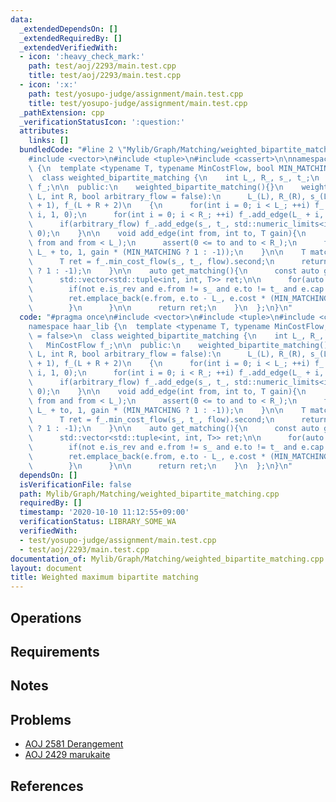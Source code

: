 ```yaml
---
data:
  _extendedDependsOn: []
  _extendedRequiredBy: []
  _extendedVerifiedWith:
  - icon: ':heavy_check_mark:'
    path: test/aoj/2293/main.test.cpp
    title: test/aoj/2293/main.test.cpp
  - icon: ':x:'
    path: test/yosupo-judge/assignment/main.test.cpp
    title: test/yosupo-judge/assignment/main.test.cpp
  _pathExtension: cpp
  _verificationStatusIcon: ':question:'
  attributes:
    links: []
  bundledCode: "#line 2 \"Mylib/Graph/Matching/weighted_bipartite_matching.cpp\"\n\
    #include <vector>\n#include <tuple>\n#include <cassert>\n\nnamespace haar_lib\
    \ {\n  template <typename T, typename MinCostFlow, bool MIN_MATCHING = false>\n\
    \  class weighted_bipartite_matching {\n    int L_, R_, s_, t_;\n    MinCostFlow\
    \ f_;\n\n  public:\n    weighted_bipartite_matching(){}\n    weighted_bipartite_matching(int\
    \ L, int R, bool arbitrary_flow = false):\n      L_(L), R_(R), s_(L + R), t_(s_\
    \ + 1), f_(L + R + 2)\n    {\n      for(int i = 0; i < L_; ++i) f_.add_edge(s_,\
    \ i, 1, 0);\n      for(int i = 0; i < R_; ++i) f_.add_edge(L_ + i, t_, 1, 0);\n\
    \      if(arbitrary_flow) f_.add_edge(s_, t_, std::numeric_limits<int>::max(),\
    \ 0);\n    }\n\n    void add_edge(int from, int to, T gain){\n      assert(0 <=\
    \ from and from < L_);\n      assert(0 <= to and to < R_);\n      f_.add_edge(from,\
    \ L_ + to, 1, gain * (MIN_MATCHING ? 1 : -1));\n    }\n\n    T match(int flow){\n\
    \      T ret = f_.min_cost_flow(s_, t_, flow).second;\n      return ret * (MIN_MATCHING\
    \ ? 1 : -1);\n    }\n\n    auto get_matching(){\n      const auto g = f_.edges();\n\
    \      std::vector<std::tuple<int, int, T>> ret;\n\n      for(auto &e : g){\n\
    \        if(not e.is_rev and e.from != s_ and e.to != t_ and e.cap == 0){\n  \
    \        ret.emplace_back(e.from, e.to - L_, e.cost * (MIN_MATCHING ? 1 : -1));\n\
    \        }\n      }\n\n      return ret;\n    }\n  };\n}\n"
  code: "#pragma once\n#include <vector>\n#include <tuple>\n#include <cassert>\n\n\
    namespace haar_lib {\n  template <typename T, typename MinCostFlow, bool MIN_MATCHING\
    \ = false>\n  class weighted_bipartite_matching {\n    int L_, R_, s_, t_;\n \
    \   MinCostFlow f_;\n\n  public:\n    weighted_bipartite_matching(){}\n    weighted_bipartite_matching(int\
    \ L, int R, bool arbitrary_flow = false):\n      L_(L), R_(R), s_(L + R), t_(s_\
    \ + 1), f_(L + R + 2)\n    {\n      for(int i = 0; i < L_; ++i) f_.add_edge(s_,\
    \ i, 1, 0);\n      for(int i = 0; i < R_; ++i) f_.add_edge(L_ + i, t_, 1, 0);\n\
    \      if(arbitrary_flow) f_.add_edge(s_, t_, std::numeric_limits<int>::max(),\
    \ 0);\n    }\n\n    void add_edge(int from, int to, T gain){\n      assert(0 <=\
    \ from and from < L_);\n      assert(0 <= to and to < R_);\n      f_.add_edge(from,\
    \ L_ + to, 1, gain * (MIN_MATCHING ? 1 : -1));\n    }\n\n    T match(int flow){\n\
    \      T ret = f_.min_cost_flow(s_, t_, flow).second;\n      return ret * (MIN_MATCHING\
    \ ? 1 : -1);\n    }\n\n    auto get_matching(){\n      const auto g = f_.edges();\n\
    \      std::vector<std::tuple<int, int, T>> ret;\n\n      for(auto &e : g){\n\
    \        if(not e.is_rev and e.from != s_ and e.to != t_ and e.cap == 0){\n  \
    \        ret.emplace_back(e.from, e.to - L_, e.cost * (MIN_MATCHING ? 1 : -1));\n\
    \        }\n      }\n\n      return ret;\n    }\n  };\n}\n"
  dependsOn: []
  isVerificationFile: false
  path: Mylib/Graph/Matching/weighted_bipartite_matching.cpp
  requiredBy: []
  timestamp: '2020-10-10 11:12:55+09:00'
  verificationStatus: LIBRARY_SOME_WA
  verifiedWith:
  - test/yosupo-judge/assignment/main.test.cpp
  - test/aoj/2293/main.test.cpp
documentation_of: Mylib/Graph/Matching/weighted_bipartite_matching.cpp
layout: document
title: Weighted maximum bipartite matching
---
```


## Operations

## Requirements

## Notes

## Problems

- [AOJ 2581 Derangement](http://judge.u-aizu.ac.jp/onlinejudge/description.jsp?id=2581)
- [AOJ 2429 marukaite](http://judge.u-aizu.ac.jp/onlinejudge/description.jsp?id=2429)

## References
